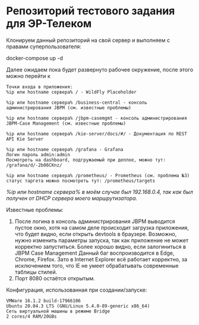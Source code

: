 # Репозиторий тестового задания для ЭР-Телеком
Клонируем данный репозиторий на свой сервер и выполняем с правами суперпользователя:

  docker-compose up -d

Далее ожидаем пока будет развернуто рабочее окружение, после этого можно перейти к

```
Точки входа в приложения:
%ip или hostname сервера% / - WildFly Placeholder 

%ip или hostname сервера% /business-central - консоль администрирования JBPM (см. известные проблемы)

%ip или hostname сервера% /jbpm-casemgmt - консоль администрирования JBPM-Case Management (см. известные проблемы)

%ip или hostname сервера% /kie-server/docs/#/ - Документация по REST API Kie Server

%ip или hostname сервера% /grafana - Grafana 
Логин пароль admin:admin
Посмотреть на dashboard, подгружаемый при деплое, можно тут: /grafana/d/-2b06CKnz/

%ip или hostname сервера% /prometheus/ - Prometheus (см. проблема №3)
статус таргета можно посмотреть тут: /prometheus/targets
```
*%ip или hostname сервера% в моём случае был 192.168.0.4, так как был получен от DHCP сервера моего маршрутизатора.*

Известные проблемы:
1. После логина в консоль администрирования JBPM выводится пустое окно, хотя на самом деле происходит загрузка приложения, что будет видно, если открыть devtools в браузере. Возможно, нужно изменить параметры запуска, так как приложение не может корректно запуститься. Более хорошо видно, если залогиниться в JBPM Case Management
Данный баг воспроизводится в Edge, Chrome, Firefox. Зато в Internet Explorer всё работает корректно, за исключением того, что IE не умеет обрабатывать современные таблицы стилей.
2. Порт 8080 остаётся открытым. 


Конфигурация, использованная при создании/запуске:
```
VMWare 16.1.2 build-17966106
Ubuntu 20.04.3 LTS (GNU/Linux 5.4.0-89-generic x86_64)
Сеть виртуальной машины в режиме Bridge
2 cores/4 RAM/20GBs
```
